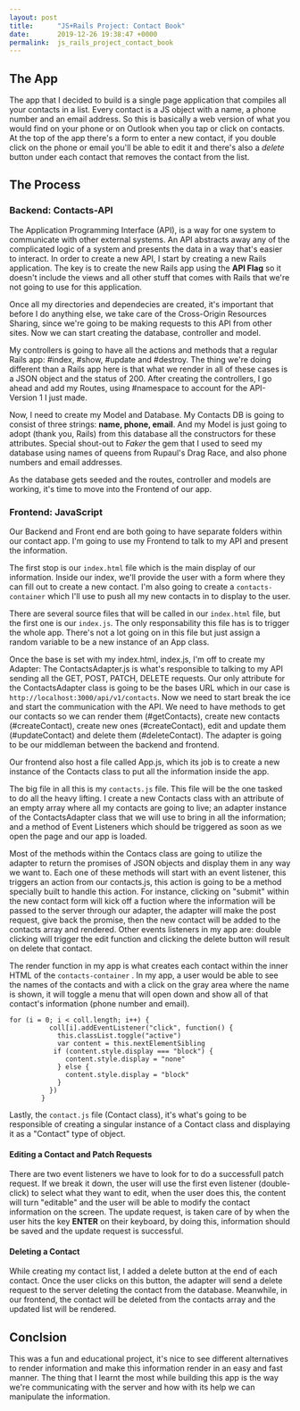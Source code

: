 ```yaml
---
layout: post
title:      "JS+Rails Project: Contact Book"
date:       2019-12-26 19:38:47 +0000
permalink:  js_rails_project_contact_book
---
```



## The App
The app that I decided to build is a single page application that compiles all your contacts in a list. Every contact is a JS object with a name, a phone number and an email address. So this is basically a web version of what you would find on your phone or on Outlook when you tap or click on contacts. 
At the top of the app there's a form to enter a new contact, if you double click on the phone or email you'll be able to edit it and there's also a *delete* button under each contact that removes the contact from the list. 

## The Process
### Backend: Contacts-API
The Application Programming Interface (API), is a way for one system to communicate with other external systems. An API abstracts away any of the complicated logic of a system and presents the data in a way that's easier to interact. 
In order to create a new API, I start by creating a new Rails application. The key is to create the new Rails app using the **API Flag** so it doesn't include the views and all other stuff that comes with Rails that we're not going to use for this application. 

Once all my directories and dependecies are created, it's important that before I do anything else, we take care of the Cross-Origin Resources Sharing, since we're going to be making requests to this API from other sites. Now we can start creating the database, controller and model. 

My controllers is going to have all the actions and methods that a regular Rails app: #index, #show, #update and #destroy. The thing we're doing different than a Rails app here is that what we render in all of these cases is a JSON object and the status of 200. After creating the controllers, I go ahead and add my Routes, using #namespace to account for the API-Version 1 I just made. 

Now, I need to create my Model and Database. My Contacts DB is going to consist of three strings: **name, phone, email**. And my Model is just going to adopt (thank you, Rails) from this database all the constructors for these attributes. Special shout-out to *Faker* the gem that I used to seed my database using names of queens from Rupaul's Drag Race, and also phone numbers and email addresses. 

As the database gets seeded and the routes, controller and models are working, it's time to move into the Frontend of our app.

### Frontend: JavaScript

Our Backend and Front end are both going to have separate folders within our contact app. I'm going to use my Frontend to talk to my API and present the information. 

The first stop is our `index.html` file which is the main display of our information. Inside our index, we'll provide the user with a form where they can fill out to create a new contact. I'm also going to create a `contacts-container` which I'll use to push all my new contacts in to display to the user. 

There are several source files that will be called in our `index.html` file, but the first one is our `index.js`. The only responsability this file has is to trigger the whole app. There's not a lot going on in this file but just assign a random variable to be a new instance of an App class. 

Once the base is set with my index.html, index.js, I'm off to create my Adapter: The ContactsAdapter.js is what's responsible to talking to my API sending all the GET, POST, PATCH, DELETE requests. Our only attribute for the ContactsAdapter class is going to be the bases URL which in our case is `http://localhost:3000/api/v1/contacts`. 
Now we need to start break the ice and start the communication with the API. We need to have methods to get our contacts so we can render them (#getContacts), create new contacts (#createContact), create new ones (#createContact), edit and update them (#updateContact) and delete them (#deleteContact). 
The adapter is going to be our middleman between the backend and frontend. 

Our frontend also host a file called App.js, which its job is to create a new instance of the Contacts class to put all the information inside the app. 

The big file in all this is my `contacts.js` file. This file will be the one tasked to do all the heavy lifting. I create a new Contacts class with an attribute of an empty array where all my contacts are going to live; an adapter instance of the ContactsAdapter class that we will use to bring in all the information; and a method of Event Listeners which should be triggered as soon as we open the page and our app is loaded. 

Most of the methods within the Contacs class are going to utilize the adapter to return the promises of JSON objects and display them in any way we want to. Each one of these methods will start with an event listener, this triggers an action from our contacts.js, this action is going to be a method specially built to handle this action. For instance, clicking on "submit" within the new contact form will kick off a fuction where the information will be passed to the server through our adapter, the adapter will make the post request, give back the promise, then the new contact will be added to the contacts array and rendered.  Other events listeners in my app are: double clicking will trigger the edit function and clicking the delete button will result on delete that contact. 

The render function in my app is what creates each contact within the inner HTML of the `contacts-container` . In my app, a user would be able to see the names of the contacts and with a click on the gray area where the name is shown, it will toggle a menu that will open down and show all of that contact's information (phone number and email).  

```
for (i = 0; i < coll.length; i++) {
          coll[i].addEventListener("click", function() {
            this.classList.toggle("active")
            var content = this.nextElementSibling
           if (content.style.display === "block") {
              content.style.display = "none"
            } else {
              content.style.display = "block"
            }
          })
        }
```

Lastly, the `contact.js` file (Contact class), it's what's going to be responsible of creating a singular instance of a Contact class and displaying it as a "Contact" type of object. 

#### Editing a Contact and Patch Requests
There are two event listeners we have to look for to do a successfull patch request. If we break it down, the user will use the first even listener (double-click) to select what they want to edit, when the user does this, the content will turn "editable" and the user will be able to modify the contact information on the screen. The update request, is taken care of by when the user hits the key **ENTER** on their keyboard, by doing this, information should be saved and the update request is successful.

#### Deleting a Contact
While creating my contact list, I added a delete button at the end of each contact. Once the user clicks on this button, the adapter will send a delete request to the server deleting the contact from the database. Meanwhile, in our frontend, the contact will be deleted from the contacts array and the updated list will be rendered. 

## Conclsion 
This was a fun and educational project, it's nice to see different alternatives to render information and make this information render in an easy and fast manner. The thing that I learnt the most while building this app is the way we're communicating with the server and how with its help we can manipulate the information. 



